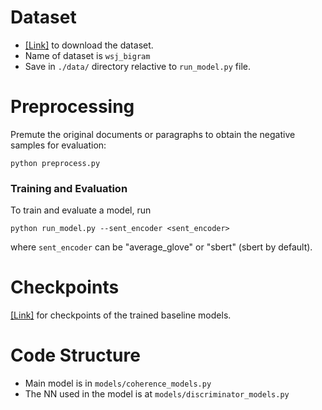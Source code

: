 # Dataset

- [[Link]](https://iiitaphyd-my.sharepoint.com/:u:/g/personal/sarthak_agrawal_research_iiit_ac_in/Ea3Se4CFeVdMnATyIwQiufcB8tUgsj2Bj29FStIUiOjPaw?e=wLMfwK) to download the dataset.
- Name of dataset is `wsj_bigram`
- Save in `./data/` directory relactive to `run_model.py` file.

# Preprocessing

Premute the original documents or paragraphs to obtain the negative samples for evaluation:

```
python preprocess.py
```

### Training and Evaluation

To train and evaluate a model, run

```
python run_model.py --sent_encoder <sent_encoder>
```

where `sent_encoder` can be "average_glove" or "sbert" (sbert by default).

# Checkpoints

[[Link]](https://iiitaphyd-my.sharepoint.com/:u:/g/personal/sarthak_agrawal_research_iiit_ac_in/EYPh9CDmi3NLsJzd7MvXPBEBzT18RiZE015cRdQLYfDSrg?e=WobcjH) for checkpoints of the trained baseline models.

# Code Structure

- Main model is in `models/coherence_models.py`
- The NN used in the model is at `models/discriminator_models.py`
